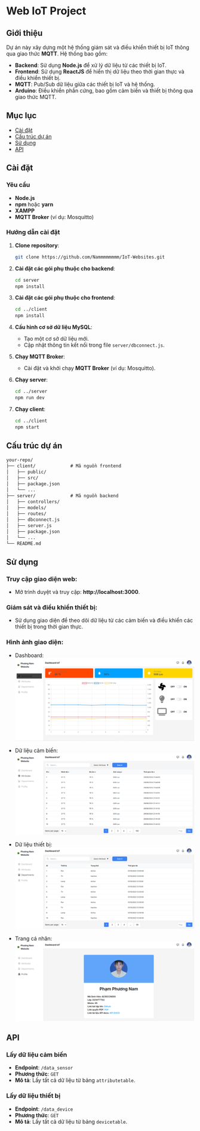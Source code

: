 
# Web IoT Project

## Giới thiệu
Dự án này xây dựng một hệ thống giám sát và điều khiển thiết bị IoT thông qua giao thức **MQTT**. Hệ thống bao gồm:

- **Backend**: Sử dụng **Node.js** để xử lý dữ liệu từ các thiết bị IoT.
- **Frontend**: Sử dụng **ReactJS** để hiển thị dữ liệu theo thời gian thực và điều khiển thiết bị.
- **MQTT**: Pub/Sub dữ liệu giữa các thiết bị IoT và hệ thống.
- **Arduino**: Điều khiển phần cứng, bao gồm cảm biến và thiết bị thông qua giao thức MQTT.

## Mục lục
- [Cài đặt](#cài-đặt)
- [Cấu trúc dự án](#cấu-trúc-dự-án)
- [Sử dụng](#sử-dụng)
- [API](#api)

## Cài đặt

### Yêu cầu
- **Node.js**
- **npm** hoặc **yarn**
- **XAMPP**
- **MQTT Broker** (ví dụ: Mosquitto)

### Hướng dẫn cài đặt
1. **Clone repository**:
    ```bash
    git clone https://github.com/Nammmmmmmm/IoT-Websites.git
    ```

2. **Cài đặt các gói phụ thuộc cho backend**:
    ```bash
    cd server
    npm install
    ```

3. **Cài đặt các gói phụ thuộc cho frontend**:
    ```bash
    cd ../client
    npm install
    ```

4. **Cấu hình cơ sở dữ liệu MySQL**:
    - Tạo một cơ sở dữ liệu mới.
    - Cập nhật thông tin kết nối trong file `server/dbconnect.js`.

5. **Chạy MQTT Broker**:
    - Cài đặt và khởi chạy **MQTT Broker** (ví dụ: Mosquitto).

6. **Chạy server**:
    ```bash
    cd ../server
    npm run dev
    ```

7. **Chạy client**:
    ```bash
    cd ../client
    npm start
    ```

## Cấu trúc dự án
```plaintext
your-repo/
├── client/             # Mã nguồn frontend
│   ├── public/
│   ├── src/
│   ├── package.json
│   └── ...
├── server/             # Mã nguồn backend
│   ├── controllers/
│   ├── models/
│   ├── routes/
│   ├── dbconnect.js
│   ├── server.js
│   ├── package.json
│   └── ...
└── README.md
```

## Sử dụng

### Truy cập giao diện web:
- Mở trình duyệt và truy cập: **http://localhost:3000**.

### Giám sát và điều khiển thiết bị:
- Sử dụng giao diện để theo dõi dữ liệu từ các cảm biến và điều khiển các thiết bị trong thời gian thực.

### Hình ảnh giao diện:
- Dashboard:  
  ![Ảnh Dashboard](./client/public/anh6.png)
  
- Dữ liệu cảm biến:  
  ![Ảnh Datasensor Table](./client/public/anh7.png)
  
- Dữ liệu thiết bị:  
  ![Ảnh Device Table](./client/public/anh8.png)
  
- Trang cá nhân:  
  ![Ảnh Profile](./client/public/anh9.png)

## API

### Lấy dữ liệu cảm biến
- **Endpoint**: `/data_sensor`
- **Phương thức**: `GET`
- **Mô tả**: Lấy tất cả dữ liệu từ bảng `attributetable`.

### Lấy dữ liệu thiết bị
- **Endpoint**: `/data_device`
- **Phương thức**: `GET`
- **Mô tả**: Lấy tất cả dữ liệu từ bảng `devicetable`.

